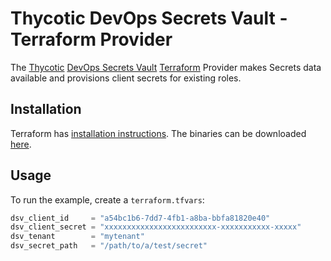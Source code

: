 # Thycotic DevOps Secrets Vault - Terraform Provider

The [Thycotic](https://thycotic.com/)
[DevOps Secrets Vault](https://thycotic.com/products/devops-secrets-vault-password-management/)
[Terraform](https://www.terraform.io/) Provider makes Secrets data available and provisions client
secrets for existing roles.

## Installation

Terraform has [installation instructions](https://www.terraform.io/docs/plugins/basics.html#installing-plugins).
The binaries can be downloaded [here]().

## Usage

To run the example, create a `terraform.tfvars`:

```terraform
dsv_client_id     = "a54bc1b6-7dd7-4fb1-a8ba-bbfa81820e40"
dsv_client_secret = "xxxxxxxxxxxxxxxxxxxxxxxxx-xxxxxxxxxxx-xxxxx"
dsv_tenant        = "mytenant"
dsv_secret_path   = "/path/to/a/test/secret"
```
